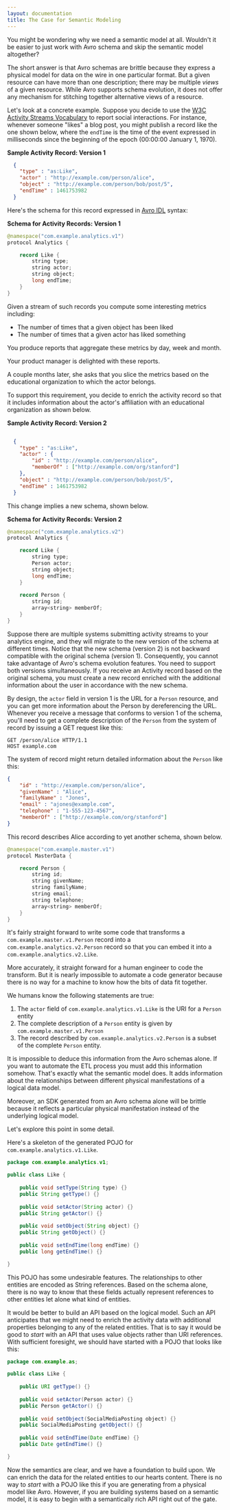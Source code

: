 ```yaml
---
layout: documentation
title: The Case for Semantic Modeling
---
```


You might be wondering why we need a semantic model at all.  Wouldn't it be easier to
just work with Avro schema and skip the semantic model altogether?  

The short answer is that Avro schemas are brittle because they express a physical model for data on the wire in 
one particular format.  But a given resource can have more than one description; there may be multiple
*views* of a given resource.  While Avro supports schema evolution, it does not offer any mechanism for
stitching together alternative views of a resource.  

Let's look at a concrete example.  Suppose you decide to use the 
[W3C Activity Streams Vocabulary](https://www.w3.org/TR/activitystreams-vocabulary/) to report
social interactions.  For instance, whenever someone "likes" a blog post, you might publish a
record like the one shown below, where the `endTime` is the time of the event expressed in
milliseconds since the beginning of the epoch (00:00:00 January 1, 1970).

**Sample Activity Record: Version 1**

```json
  {
    "type" : "as:Like",
    "actor" : "http://example.com/person/alice",
    "object" : "http://example.com/person/bob/post/5",
    "endTime" : 1461753982
  }
```

Here's the schema for this record expressed in [Avro IDL](https://avro.apache.org/docs/1.8.0/idl.html)
syntax:

**Schema for Activity Records: Version 1**

```java
@namespace("com.example.analytics.v1")
protocol Analytics {

	record Like {
		string type;
		string actor;
		string object;
		long endTime;
	}
}
```

Given a stream of such records you compute some interesting metrics including:

*  The number of times that a given object has been liked
*  The number of times that a given actor has liked something

You produce reports that aggregate these metrics by day, week and month.

Your product manager is delighted with these reports.  

A couple months later, she asks that you slice the metrics based on the educational organization to
which the actor belongs.

To support this requirement, you decide to enrich the activity record so that it includes information
about the actor's affiliation with an educational organization as shown below.

**Sample Activity Record: Version 2**

```json

  {
    "type" : "as:Like",
    "actor" : {
    	"id" : "http://example.com/person/alice",
    	"memberOf" : ["http://example.com/org/stanford"]
  	},
    "object" : "http://example.com/person/bob/post/5",
    "endTime" : 1461753982
  }

```

This change implies a new schema, shown below.

**Schema for Activity Records: Version 2**


```java
@namespace("com.example.analytics.v2")
protocol Analytics {

	record Like {
		string type;
		Person actor;
		string object;
		long endTime;
	}
	
	record Person {
		string id;
		array<string> memberOf;
	}
}

```

Suppose there are multiple systems submitting activity streams to your analytics
engine, and they will migrate to the new version of the schema at different times.
Notice that the new schema (version 2) is not backward compatible with the original 
schema (version 1).  Consequently, you cannot take advantage of Avro's schema evolution 
features. You need to support both versions simultaneously.  If you receive an Activity record
based on the original schema, you must create a new record enriched with the 
additional information about the user in accordance with the new schema.

By design, the `actor` field in version 1
is the URL for a `Person` resource, and you can get more information about the Person
by dereferencing the URL.  Whenever you receive a message that conforms to version 1 of the
schema, you'll need to get a complete description of the `Person` from the system of record
by issuing a GET request like this:

```
GET /person/alice HTTP/1.1
HOST example.com
```

The system of record might return detailed information about the `Person` like this:

```json
{
	"id" : "http://example.com/person/alice",
	"givenName" : "Alice",
	"familyName" : "Jones",
	"email" : "ajones@example.com",
	"telephone" : "1-555-123-4567",
	"memberOf" : ["http://example.com/org/stanford"]
}
```

This record describes Alice according to yet another schema, shown below.

```java
@namespace("com.example.master.v1")
protocol MasterData {

	record Person {
		string id;
		string givenName;
		string familyName;
		string email;
		string telephone;
		array<string> memberOf;
	}
}
```

It's fairly straight forward to write some code that transforms a
`com.example.master.v1.Person` record into a 
`com.example.analytics.v2.Person` record so that you can embed it into a
`com.example.analytics.v2.Like`.  

More accurately, it straight forward for a human engineer to code the transform.  But
it is nearly impossible to automate a code generator because there is
no way for a machine to know how the bits of data fit together.  

We humans know the following statements are true:

1.  The `actor` field of `com.example.analytics.v1.Like` is the URI for a `Person` entity
2.  The complete description of a `Person` entity is given by `com.example.master.v1.Person`
3.  The record described by `com.example.analytics.v2.Person` is a subset of the complete `Person` entity.

It is impossible to deduce this information from the Avro schemas alone.  If you want to automate the ETL process
you must add this information somehow.  That's exactly what the semantic model does.  It adds information about 
the relationships between different physical manifestations of a logical data model.  

Moreover, an SDK generated from an Avro schema alone will be brittle because it reflects a particular physical
manifestation instead of the underlying logical model.

Let's explore this point in some detail.

Here's a skeleton of the generated POJO for `com.example.analytics.v1.Like`. 

```java
package com.example.analytics.v1;

public class Like {
	
	public void setType(String type) {}
	public String getType() {}
	
	public void setActor(String actor) {}
	public String getActor() {}
	
	public void setObject(String object) {}
	public String getObject() {}
	
	public void setEndTime(long endTime) {}
	public long getEndTime() {}

}
``` 

This POJO has some undesirable features.  The relationships to other
entities are encoded as String references.  Based on the schema alone, there is
no way to know that these fields actually represent references to other entities
let alone what kind of entities.

It would be better to build an API based on the logical model.  Such an API 
anticipates that we might need to enrich the activity data with 
additional properties belonging to any of the related entities.  That is to say 
it would be good to *start* with an API that uses value objects rather than URI
references. With sufficient foresight, we should have started with
a POJO that looks like this:


```java
package com.example.as;

public class Like {
	
	public URI getType() {}
	
	public void setActor(Person actor) {}
	public Person getActor() {}
	
	public void setObject(SocialMediaPosting object) {}
	public SocialMediaPosting getObject() {}
	
	public void setEndTime(Date endTime) {}
	public Date getEndTime() {}

}
```

Now the semantics are clear, and we have a foundation to build upon.  We can enrich the 
data for the related entities to our hearts content. There is no way to *start* with a POJO
like this if you are generating from a physical model like Avro.  However, if you are building
systems based on a semantic model, it is easy to begin with a semantically rich API right
out of the gate.


